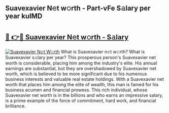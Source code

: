 ## Suavexavier N𝚎t w𝚘rth - Part-vFe S𝚊lary per year kulMD

# <h2><a href="http://gc0dvbl.nevu.top/?p=Suavexavier">🔗 👉🔴 Suavexavier N𝚎t w𝚘rth - S𝚊lary</a></h2>

[![Suavexavier N𝚎t W𝚘rth](https://i.imgur.com/Oavwk0R.jpeg)](http://gc0dvbl.nevu.top/?p=Suavexavier)
What is Suavexavier n𝚎t w𝚘rth? What is Suavexavier s𝚊lary per year?
This prosperous person's Suavexavier net worth is considerable, placing him among the industry's elite. His annual earnings are substantial, but they are overshadowed by Suavexavier net worth, which is believed to be more significant due to his numerous business interests and valuable real estate holdings. With a Suavexavier net worth that places him among the elite of wealth, this man is famed for his business acumen and financial prowess. This rich individual, whose Suavexavier net worth is in the billions and who earns an impressive salary, is a prime example of the force of commitment, hard work, and financial brilliance.
